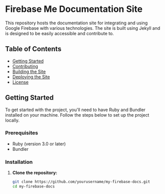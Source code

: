 # Firebase Me Documentation Site

This repository hosts the documentation site for integrating and using Google Firebase with various technologies. The site is built using Jekyll and is designed to be easily accessible and contribute to.

## Table of Contents

- [Getting Started](#getting-started)
- [Contributing](#contributing)
- [Building the Site](#building-the-site)
- [Deploying the Site](#deploying-the-site)
- [License](#license)

## Getting Started

To get started with the project, you'll need to have Ruby and Bundler installed on your machine. Follow the steps below to set up the project locally.

### Prerequisites

- Ruby (version 3.0 or later)
- Bundler

### Installation

1. **Clone the repository:**
   ```sh
   git clone https://github.com/yourusername/my-firebase-docs.git
   cd my-firebase-docs
